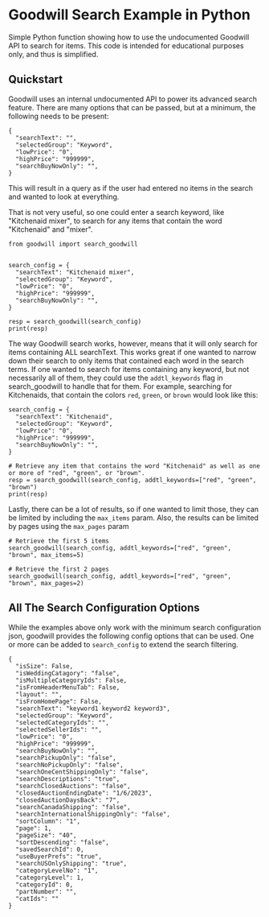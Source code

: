 # Goodwill Search Example in Python

Simple Python function showing how to use the undocumented Goodwill API to search for items. This code is intended for educational purposes only, and thus is simplified.

## Quickstart

Goodwill uses an internal undocumented API to power its advanced search feature. There are many options that can be passed, but at a minimum, the following needs to be present:

```
{
  "searchText": "",
  "selectedGroup": "Keyword",
  "lowPrice": "0",
  "highPrice": "999999",
  "searchBuyNowOnly": "",
}
```

This will result in a query as if the user had entered no items in the search and wanted to look at everything.

That is not very useful, so one could enter a search keyword, like "Kitchenaid mixer", to search for any items that contain the word "Kitchenaid" and "mixer".

```
from goodwill import search_goodwill


search_config = {
  "searchText": "Kitchenaid mixer",
  "selectedGroup": "Keyword",
  "lowPrice": "0",
  "highPrice": "999999",
  "searchBuyNowOnly": "",
}

resp = search_goodwill(search_config)
print(resp)
```

The way Goodwill search works, however, means that it will only search for items containing ALL searchText. This works great if one wanted to narrow down their search to only items that contained each word in the search terms. If one wanted to search for items containing any keyword, but not necessarily all of them, they could use the `addtl_keywords` flag in search_goodwill to handle that for them. For example, searching for Kitchenaids, that contain the colors `red`, `green`, or `brown` would look like this:

```
search_config = {
  "searchText": "Kitchenaid",
  "selectedGroup": "Keyword",
  "lowPrice": "0",
  "highPrice": "999999",
  "searchBuyNowOnly": "",
}

# Retrieve any item that contains the word "Kitchenaid" as well as one or more of "red", "green", or "brown".
resp = search_goodwill(search_config, addtl_keywords=["red", "green", "brown")
print(resp)
```

Lastly, there can be a lot of results, so if one wanted to limit those, they can be limited by including the `max_items` param. Also, the results can be limited by pages using the `max_pages` param

```
# Retrieve the first 5 items
search_goodwill(search_config, addtl_keywords=["red", "green", "brown", max_items=5)

# Retrieve the first 2 pages
search_goodwill(search_config, addtl_keywords=["red", "green", "brown", max_pages=2)
```

## All The Search Configuration Options

While the examples above only work with the minimum search configuration json, goodwill provides the following config options that can be used. One or more can 
be added to `search_config` to extend the search filtering.

```
{
  "isSize": False,
  "isWeddingCatagory": "false",
  "isMultipleCategoryIds": False,
  "isFromHeaderMenuTab": False,
  "layout": "",
  "isFromHomePage": False,
  "searchText": "keyword1 keyword2 keyword3",
  "selectedGroup": "Keyword",
  "selectedCategoryIds": "",
  "selectedSellerIds": "",
  "lowPrice": "0",
  "highPrice": "999999",
  "searchBuyNowOnly": "",
  "searchPickupOnly": "false",
  "searchNoPickupOnly": "false",
  "searchOneCentShippingOnly": "false",
  "searchDescriptions": "true",
  "searchClosedAuctions": "false",
  "closedAuctionEndingDate": "1/6/2023",
  "closedAuctionDaysBack": "7",
  "searchCanadaShipping": "false",
  "searchInternationalShippingOnly": "false",
  "sortColumn": "1",
  "page": 1,
  "pageSize": "40",
  "sortDescending": "false",
  "savedSearchId": 0,
  "useBuyerPrefs": "true",
  "searchUSOnlyShipping": "true",
  "categoryLevelNo": "1",
  "categoryLevel": 1,
  "categoryId": 0,
  "partNumber": "",
  "catIds": ""
}
```
